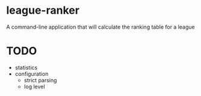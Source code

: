 # league-ranker
A command-line application that will calculate the ranking table for a league

# TODO
- statistics
- configuration
  - strict parsing
  - log level
